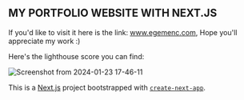 ## MY PORTFOLIO WEBSITE WITH NEXT.JS
If you'd like to visit it here is the link: www.egemenc.com,
Hope you'll appreciate my work :)

Here's the lighthouse score you can find:

![Screenshot from 2024-01-23 17-46-11](https://github.com/egemenc21/egemenc-website/assets/112320683/2ae20d4b-baa3-490b-99bf-a398519c7a0d)



This is a [Next.js](https://nextjs.org/) project bootstrapped with [`create-next-app`](https://github.com/vercel/next.js/tree/canary/packages/create-next-app).

